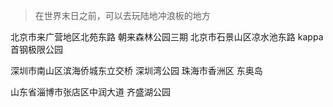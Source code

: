 > 在世界末日之前，可以去玩陆地冲浪板的地方

北京市来广营地区北苑东路 朝来森林公园三期
北京市石景山区凉水池东路 kappa首钢极限公园

深圳市南山区滨海侨城东立交桥 深圳湾公园
珠海市香洲区 东奥岛

山东省淄博市张店区中润大道 齐盛湖公园

